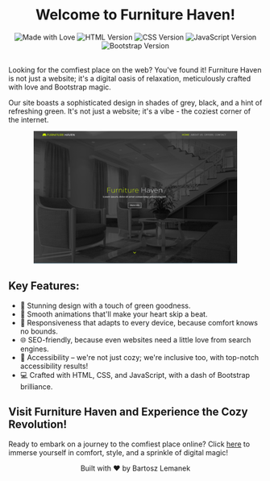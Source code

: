  <h1 align="center">Welcome to Furniture Haven!</h1>

   <div align="center" class="badges">
    <img class="badge" src="https://img.shields.io/badge/Made%20with-Love-ff69b4.svg" alt="Made with Love">
    <img class="badge" src="https://img.shields.io/badge/HTML-5.0-blue.svg" alt="HTML Version">
    <img class="badge" src="https://img.shields.io/badge/CSS-3.0-green.svg" alt="CSS Version">
    <img class="badge" src="https://img.shields.io/badge/JavaScript-EcmaScript%206-blue.svg" alt="JavaScript Version">
    <img class="badge" src="https://img.shields.io/badge/Bootstrap-5.3.0-blueviolet.svg" alt="Bootstrap Version">
  </div>

  <br>
  
  <p>Looking for the comfiest place on the web? You've found it! Furniture Haven is not just a website; it's a digital oasis of relaxation, meticulously crafted with love and Bootstrap magic.</p>

  <p>Our site boasts a sophisticated design in shades of grey, black, and a hint of refreshing green. It's not just a website; it's a vibe - the coziest corner of the internet.</p>

  <div align="center">
  <img width="80%" src="homepage-screenshot.png" alt="Furniture Haven Preview">
  </div>

  <h2>Key Features:</h2>
  <ul>
    <li>🎨 Stunning design with a touch of green goodness.</li>
    <li>🚀 Smooth animations that'll make your heart skip a beat.</li>
    <li>📱 Responsiveness that adapts to every device, because comfort knows no bounds.</li>
    <li>🌐 SEO-friendly, because even websites need a little love from search engines.</li>
    <li>🌈 Accessibility – we're not just cozy; we're inclusive too, with top-notch accessibility results!</li>
    <li>💻 Crafted with HTML, CSS, and JavaScript, with a dash of Bootstrap brilliance.</li>
  </ul>

  <h2>Visit Furniture Haven and Experience the Cozy Revolution!</h2>

  <p>Ready to embark on a journey to the comfiest place online? Click <a href="your-furniture-haven-url">here</a> to immerse yourself in comfort, style, and a sprinkle of digital magic!</p>

  <footer>
    <p align="center">Built with ❤️ by Bartosz Lemanek</p>
  </footer>

</html>
